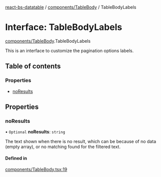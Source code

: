 [react-bs-datatable](../README.md) / [components/TableBody](../modules/components_TableBody.md) / TableBodyLabels

# Interface: TableBodyLabels

[components/TableBody](../modules/components_TableBody.md).TableBodyLabels

This is an interface to customize the pagination options labels.

## Table of contents

### Properties

- [noResults](components_TableBody.TableBodyLabels.md#noresults)

## Properties

### noResults

• `Optional` **noResults**: `string`

The text shown when there is no result, which can be because of
no data (empty array), or no matching found for the filtered text.

#### Defined in

[components/TableBody.tsx:19](https://github.com/imballinst/react-bs-datatable/blob/8a8b804/src/components/TableBody.tsx#L19)
